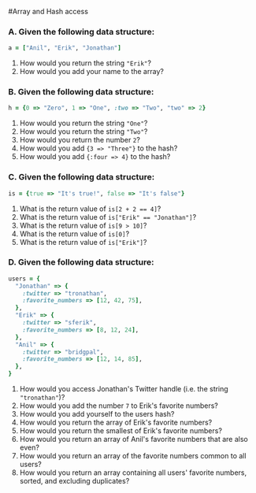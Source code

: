 #Array and Hash access

### A. Given the following data structure:

```ruby
a = ["Anil", "Erik", "Jonathan"]
```

1. How would you return the string `"Erik"`?
1. How would you add your name to the array?

### B. Given the following data structure:

```ruby
h = {0 => "Zero", 1 => "One", :two => "Two", "two" => 2}
```

1. How would you return the string `"One"`?
1. How would you return the string `"Two"`?
1. How would you return the number `2`?
1. How would you add `{3 => "Three"}` to the hash?
1. How would you add `{:four => 4}` to the hash?

### C. Given the following data structure:

```ruby
is = {true => "It's true!", false => "It's false"}
```

1. What is the return value of `is[2 + 2 == 4]`?
1. What is the return value of `is["Erik" == "Jonathan"]`?
1. What is the return value of `is[9 > 10]`?
1. What is the return value of `is[0]`?
1. What is the return value of `is["Erik"]`?

### D. Given the following data structure:

```ruby
users = {
  "Jonathan" => {
    :twitter => "tronathan",
    :favorite_numbers => [12, 42, 75],
  },
  "Erik" => {
    :twitter => "sferik",
    :favorite_numbers => [8, 12, 24],
  },
  "Anil" => {
    :twitter => "bridgpal",
    :favorite_numbers => [12, 14, 85],
  },
}
```

1. How would you access Jonathan's Twitter handle (i.e. the string `"tronathan"`)?
1. How would you add the number `7` to Erik's favorite numbers?
1. How would you add yourself to the users hash?
1. How would you return the array of Erik's favorite numbers?
1. How would you return the smallest of Erik's favorite numbers?
1. How would you return an array of Anil's favorite numbers that are also even?
1. How would you return an array of the favorite numbers common to all users?
1. How would you return an array containing all users' favorite numbers, sorted, and excluding duplicates?